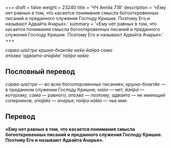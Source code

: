 +++
draft = false
weight = 23240
title = 'ЧЧ Антйа 7.18'
description = '«Ему нет равных в том, что касается понимания смысла богооткровенных писаний и преданного служения Господу Кришне. Поэтому Его и называют Адвайта Ачарья».'
summary = '«Ему нет равных в том, что касается понимания смысла богооткровенных писаний и преданного служения Господу Кришне. Поэтому Его и называют Адвайта Ачарья».'
+++

_сарва-ш́а̄стре кр̣шн̣а-бхактйе на̄хи йа̄н̇ра сама  
атаэва ‘адваита-а̄ча̄рйа’ та̄н̇ра на̄ма_

## Пословный перевод

_сарва_\-_ш́а̄стре_ — во всех богооткровенных писаниях; _кр̣шн̣а_\-_бхактйе_ — в преданном служении Господу Кришне; _на̄хи_ — нет; _йа̄н̇ра_ — которому; _сама_ — равного; _атаэва_ — поэтому; _адваита_ — не имеющий соперников; _а̄ча̄рйа_ — _ачарья_; _та̄н̇ра_ _на̄ма_ — чье имя.

## Перевод

**«Ему нет равных в том, что касается понимания смысла богооткровенных писаний и преданного служения Господу Кришне. Поэтому Его и называют Адвайта Ачарья».**
